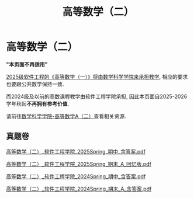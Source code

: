 ﻿---
title: 高等数学（二）
dir:
  link: true
---

# 高等数学（二）

**"本页面不再适用"**

[2025级软件工程的《高等数学（一）》将由数学科学学院来承担教学](https://mp.weixin.qq.com/s/uU67WvAA2CyupENzKrKlvg), 相应的要求也要跟公共数学保持一致.

而2024级及以前的高数课程教学由软件工程学院承担, 因此本页面自2025-2026学年秋起**不再拥有参考价值**.

请前往[数学科学学院-高等数学A（二）](../%E6%95%B0%E5%AD%A6%E7%A7%91%E5%AD%A6%E5%AD%A6%E9%99%A2/%E9%AB%98%E7%AD%89%E6%95%B0%E5%AD%A6A%EF%BC%88%E4%BA%8C%EF%BC%89.md)查看相关资源.

## 真题卷

[高等数学（二）_软件工程学院_2025Spring_期中_含答案.pdf](../res/%E8%BD%AF%E4%BB%B6%E5%B7%A5%E7%A8%8B%E5%AD%A6%E9%99%A2/%E9%AB%98%E7%AD%89%E6%95%B0%E5%AD%A6%EF%BC%88%E4%BA%8C%EF%BC%89/%E7%9C%9F%E9%A2%98%E5%8D%B7/%E9%AB%98%E7%AD%89%E6%95%B0%E5%AD%A6%EF%BC%88%E4%BA%8C%EF%BC%89_%E8%BD%AF%E4%BB%B6%E5%B7%A5%E7%A8%8B%E5%AD%A6%E9%99%A2_2025Spring_%E6%9C%9F%E4%B8%AD_%E5%90%AB%E7%AD%94%E6%A1%88.pdf)

[高等数学（二）_软件工程学院_2025Spring_期末_A_回忆版.pdf](../res/%E8%BD%AF%E4%BB%B6%E5%B7%A5%E7%A8%8B%E5%AD%A6%E9%99%A2/%E9%AB%98%E7%AD%89%E6%95%B0%E5%AD%A6%EF%BC%88%E4%BA%8C%EF%BC%89/%E7%9C%9F%E9%A2%98%E5%8D%B7/%E9%AB%98%E7%AD%89%E6%95%B0%E5%AD%A6%EF%BC%88%E4%BA%8C%EF%BC%89_%E8%BD%AF%E4%BB%B6%E5%B7%A5%E7%A8%8B%E5%AD%A6%E9%99%A2_2025Spring_%E6%9C%9F%E6%9C%AB_A_%E5%9B%9E%E5%BF%86%E7%89%88.pdf)

[高等数学（二）_软件工程学院_2024Spring_期中_含答案.pdf](../res/%E8%BD%AF%E4%BB%B6%E5%B7%A5%E7%A8%8B%E5%AD%A6%E9%99%A2/%E9%AB%98%E7%AD%89%E6%95%B0%E5%AD%A6%EF%BC%88%E4%BA%8C%EF%BC%89/%E7%9C%9F%E9%A2%98%E5%8D%B7/%E9%AB%98%E7%AD%89%E6%95%B0%E5%AD%A6%EF%BC%88%E4%BA%8C%EF%BC%89_%E8%BD%AF%E4%BB%B6%E5%B7%A5%E7%A8%8B%E5%AD%A6%E9%99%A2_2024Spring_%E6%9C%9F%E4%B8%AD_%E5%90%AB%E7%AD%94%E6%A1%88.pdf)

[高等数学（二）_软件工程学院_2024Spring_期末_A_含答案.pdf](../res/%E8%BD%AF%E4%BB%B6%E5%B7%A5%E7%A8%8B%E5%AD%A6%E9%99%A2/%E9%AB%98%E7%AD%89%E6%95%B0%E5%AD%A6%EF%BC%88%E4%BA%8C%EF%BC%89/%E7%9C%9F%E9%A2%98%E5%8D%B7/%E9%AB%98%E7%AD%89%E6%95%B0%E5%AD%A6%EF%BC%88%E4%BA%8C%EF%BC%89_%E8%BD%AF%E4%BB%B6%E5%B7%A5%E7%A8%8B%E5%AD%A6%E9%99%A2_2024Spring_%E6%9C%9F%E6%9C%AB_A_%E5%90%AB%E7%AD%94%E6%A1%88.pdf)
